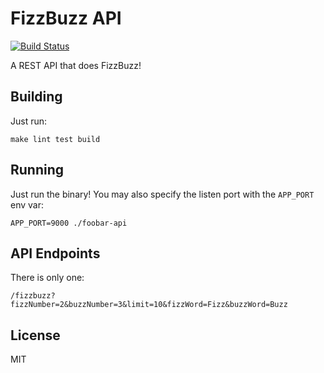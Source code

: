 # FizzBuzz API

[![Build Status](https://travis-ci.org/amnay-mo/fizzbuzz-api.svg?branch=dev)](https://travis-ci.org/amnay-mo/fizzbuzz-api)

A REST API that does FizzBuzz!

## Building

Just run:

```
make lint test build
```

## Running

Just run the binary!
You may also specify the listen port with the `APP_PORT` env var:

```
APP_PORT=9000 ./foobar-api
```

## API Endpoints

There is only one:

```
/fizzbuzz?fizzNumber=2&buzzNumber=3&limit=10&fizzWord=Fizz&buzzWord=Buzz
```

## License

MIT
